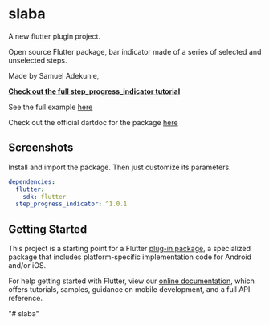 # slaba

A new flutter plugin project.

Open source Flutter package, bar indicator made of a series of selected and unselected steps.

Made by Samuel Adekunle,

**[Check out the full step_progress_indicator tutorial](https://www.sandromaglione.com/2020/01/24/step-progress-indicator-flutter-package-tutorial/)**

See the full example [here](https://github.com/SandroMaglione/step-progress-indicator/tree/master/example)

Check out the official dartdoc for the package [here](https://pub.dev/documentation/step_progress_indicator/latest/step_progress_indicator/StepProgressIndicator-class.html)

## Screenshots

Install and import the package. Then just customize its parameters.

```yaml
dependencies:
  flutter:
    sdk: flutter
  step_progress_indicator: ^1.0.1
```


## Getting Started

This project is a starting point for a Flutter
[plug-in package](https://flutter.dev/developing-packages/),
a specialized package that includes platform-specific implementation code for
Android and/or iOS.

For help getting started with Flutter, view our
[online documentation](https://flutter.dev/docs), which offers tutorials,
samples, guidance on mobile development, and a full API reference.

"# slaba" 
